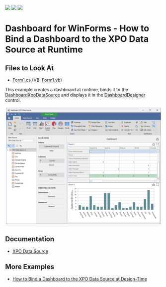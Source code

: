 <!-- default badges list -->
![](https://img.shields.io/endpoint?url=https://codecentral.devexpress.com/api/v1/VersionRange/202868581/20.1.3%2B)
[![](https://img.shields.io/badge/Open_in_DevExpress_Support_Center-FF7200?style=flat-square&logo=DevExpress&logoColor=white)](https://supportcenter.devexpress.com/ticket/details/T828529)
[![](https://img.shields.io/badge/📖_How_to_use_DevExpress_Examples-e9f6fc?style=flat-square)](https://docs.devexpress.com/GeneralInformation/403183)
<!-- default badges end -->

# Dashboard for WinForms - How to Bind a Dashboard to the XPO Data Source at Runtime

<!-- default file list -->
## Files to Look At
* [Form1.cs](./CS/DashboardXpoExample/Form1.cs) (VB: [Form1.vb](./VB/DashboardXpoExample/Form1.vb))
<!-- default file list end -->

This example creates a dashboard at runtime, binds it to the [DashboardXpoDataSource](https://docs.devexpress.com/Dashboard/DevExpress.DashboardCommon.DashboardXpoDataSource) and displays it in the [DashboardDesigner](https://docs.devexpress.com/Dashboard/DevExpress.DashboardWin.DashboardDesigner) control.

![](/images/screenshot.png)

## Documentation
* [XPO Data Source](https://docs.devexpress.com/Dashboard/401313/winforms-dashboard/winforms-designer/create-dashboards-in-the-winforms-designer/providing-data/xpo-data-source?p=netframework)

## More Examples
* [How to Bind a Dashboard to the XPO Data Source at Design-Time](https://github.com/DevExpress-Examples/winforms-dashboard-connect-to-database-with-xpo)
